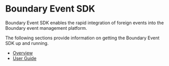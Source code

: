 Boundary Event SDK
==================

Boundary Event SDK enables the rapid integration of foreign events into the Boundary event management platform.

The following sections provide information on getting the Boundary Event SDK up and running.

* [Overview](overview.html)
* [User Guide](user-guide.html)
